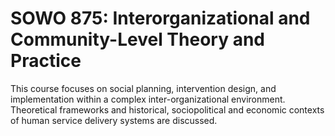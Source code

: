 # SOWO 875: Interorganizational and Community-Level Theory and Practice

This course focuses on social planning, intervention design, and implementation within a complex inter-organizational environment. Theoretical frameworks and historical, sociopolitical and economic contexts of human service delivery systems are discussed.
